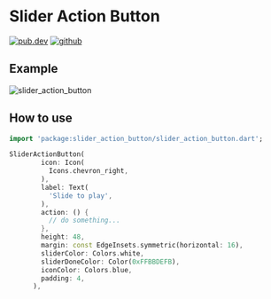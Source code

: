 # Slider Action Button
[![pub.dev](https://img.shields.io/pub/v/slider_action_button.svg?style=flat?logo=dart)](https://pub.dev/packages/slider_action_button)
[![github](https://img.shields.io/static/v1?label=platform&message=flutter&color=1ebbfd)](https://github.com/SplashByte/action_slider)

## Example
![slider_action_button](https://user-images.githubusercontent.com/19318060/204414692-cdb985a1-7192-4cd7-b937-4702c70d461d.gif)


## How to use

```dart
import 'package:slider_action_button/slider_action_button.dart';

```

```dart
SliderActionButton(
        icon: Icon(
          Icons.chevron_right,
        ),
        label: Text(
          'Slide to play',
        ),
        action: () {
          // do something...
        },
        height: 48,
        margin: const EdgeInsets.symmetric(horizontal: 16),
        sliderColor: Colors.white,
        sliderDoneColor: Color(0xFFBBDEFB),
        iconColor: Colors.blue,
        padding: 4,
      ),

```
